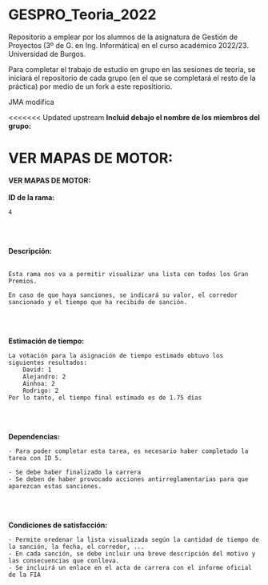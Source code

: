 # GESPRO_Teoria_2022
Repositorio a emplear por los alumnos de la asignatura de Gestión de Proyectos (3º de G. en Ing. Informática) en el curso académico 2022/23. Universidad de Burgos.

Para completar el trabajo de estudio en grupo en las sesiones de teoría, se iniciará el repositorio de cada grupo (en el que se completará el resto de la práctica) por medio de un fork a este repositiorio.


JMA modifica

<<<<<<< Updated upstream
**Incluid debajo el nombre de los miembros del grupo:**

**VER MAPAS DE MOTOR:**
=======

**VER MAPAS DE MOTOR:**
<br><br/>
**ID de la rama:** 
```
4
```
<br><br/>

**Descripción:**
<br><br/>
```
Esta rama nos va a permitir visualizar una lista con todos los Gran Premios.

En caso de que haya sanciones, se indicará su valor, el corredor sancionado y el tiempo que ha recibido de sanción.
```
<br><br/>

**Estimación de tiempo:**
```
La votación para la asignación de tiempo estimado obtuvo los siguientes resultados:
    David: 1
    Alejandro: 2
    Ainhoa: 2
    Rodrigo: 2
Por lo tanto, el tiempo final estimado es de 1.75 días
```
<br><br/>

**Dependencias:**
```
- Para poder completar esta tarea, es necesario haber completado la tarea con ID 5.

- Se debe haber finalizado la carrera
- Se deben de haber provocado acciones antirreglamentarias para que aparezcan estas sanciones.
```

<br><br/>

**Condiciones de satisfacción:**
```
- Permite oredenar la lista visualizada según la cantidad de tiempo de la sanción, la fecha, el corredor, ...
- En cada sanción, se debe incluir una breve descripción del motivo y las consecuencias que conlleva.
- Se incluirá un enlace en el acta de carrera con el informe oficial de la FIA
```

